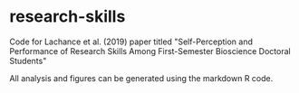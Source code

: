 # research-skills
Code for Lachance et al. (2019) paper titled "Self-Perception and Performance of Research Skills Among First-Semester Bioscience Doctoral Students"

All analysis and figures can be generated using the markdown R code.
